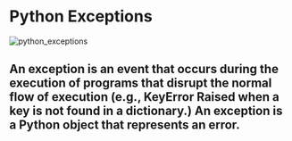 # Python Exceptions

![python_exceptions](https://pynative.com/wp-content/uploads/2021/03/python_exception_handling.png)

## An exception is an event that occurs during the execution of programs that disrupt the normal flow of execution (e.g., KeyError Raised when a key is not found in a dictionary.) An exception is a Python object that represents an error.
